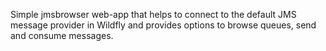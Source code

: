 Simple jmsbrowser web-app that helps to connect to the default JMS message provider in Wildfly and provides options to browse queues, send and consume messages.
